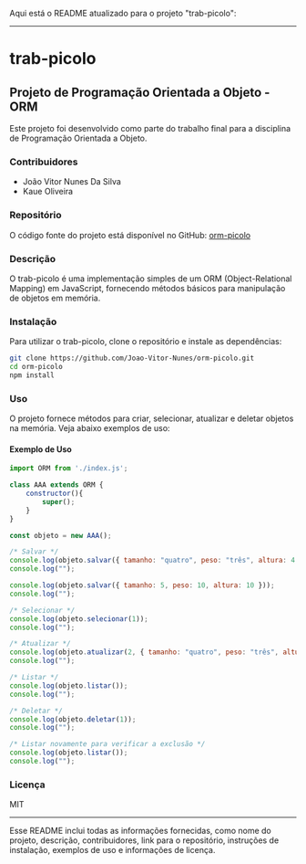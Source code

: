 Aqui está o README atualizado para o projeto "trab-picolo":

---

# trab-picolo

## Projeto de Programação Orientada a Objeto - ORM

Este projeto foi desenvolvido como parte do trabalho final para a disciplina de Programação Orientada a Objeto.

### Contribuidores

- João Vitor Nunes Da Silva
- Kaue Oliveira

### Repositório

O código fonte do projeto está disponível no GitHub: [orm-picolo](https://github.com/Joao-Vitor-Nunes/orm-picolo)

### Descrição

O trab-picolo é uma implementação simples de um ORM (Object-Relational Mapping) em JavaScript, fornecendo métodos básicos para manipulação de objetos em memória.

### Instalação

Para utilizar o trab-picolo, clone o repositório e instale as dependências:

```bash
git clone https://github.com/Joao-Vitor-Nunes/orm-picolo.git
cd orm-picolo
npm install
```

### Uso

O projeto fornece métodos para criar, selecionar, atualizar e deletar objetos na memória. Veja abaixo exemplos de uso:

#### Exemplo de Uso

```javascript
import ORM from './index.js';

class AAA extends ORM {
    constructor(){
        super();
    }
}

const objeto = new AAA();

/* Salvar */
console.log(objeto.salvar({ tamanho: "quatro", peso: "três", altura: 4 }));
console.log("");

console.log(objeto.salvar({ tamanho: 5, peso: 10, altura: 10 }));
console.log("");

/* Selecionar */
console.log(objeto.selecionar(1));
console.log("");

/* Atualizar */
console.log(objeto.atualizar(2, { tamanho: "quatro", peso: "três", altura: 4 }));
console.log("");

/* Listar */
console.log(objeto.listar());
console.log("");

/* Deletar */
console.log(objeto.deletar(1));
console.log("");

/* Listar novamente para verificar a exclusão */
console.log(objeto.listar());
console.log("");
```

### Licença

MIT

---

Esse README inclui todas as informações fornecidas, como nome do projeto, descrição, contribuidores, link para o repositório, instruções de instalação, exemplos de uso e informações de licença.